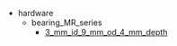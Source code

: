 * hardware
  * bearing_MR_series
    * [3_mm_id_9_mm_od_4_mm_depth](hardware/bearing_MR_series/3_mm_id_9_mm_od_4_mm_depth)
